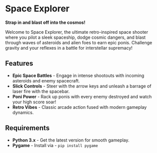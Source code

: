 # Space Explorer

**Strap in and blast off into the cosmos!**

Welcome to Space Explorer, the ultimate retro-inspired space shooter where you pilot a sleek spaceship, dodge cosmic dangers, and blast through waves of asteroids and alien foes to earn epic ponis. Challenge gravity and your reflexes in a battle for interstellar supremacy!

## Features

- **Epic Space Battles** - Engage in intense shootouts with incoming asteroids and enemy spacecraft.
- **Slick Controls** - Steer with the arrow keys and unleash a barrage of laser fire with the spacebar.
- **Poni Power** - Rack up ponis with every enemy destroyed and watch your high score soar!
- **Retro Vibes** - Classic arcade action fused with modern gameplay dynamics.

## Requirements

- **Python 3.x** - Get the latest version for smooth gameplay.
- **Pygame** - Install via - ``pip install pygame``